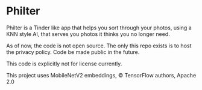 # Philter
Philter is a Tinder like app that helps you sort through your photos, using a KNN style AI, that serves you photos it thinks you no longer need.

As of now, the code is not open source. The only this repo exists is to host the privacy policy. Code be made public in the future.

This code is explicitly not for license currently.

This project uses MobileNetV2 embeddings, © TensorFlow authors, Apache 2.0

